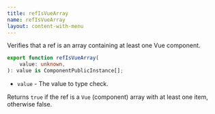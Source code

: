 ```yaml
---
title: refIsVueArray
name: refIsVueArray
layout: content-with-menu
---
```


Verifies that a ref is an array containing at least one Vue component.

```ts
export function refIsVueArray(
    value: unknown,
): value is ComponentPublicInstance[];
```

-   `value` - The value to type check.

Returns `true` if the ref is a `Vue` (component) array with at least one item, otherwise false.
